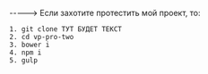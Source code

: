 -----> Если захотите протестить мой проект, то:

	1. git clone ТУТ БУДЕТ ТЕКСТ
	2. cd vp-pro-two
	3. bower i
	4. npm i
	5. gulp